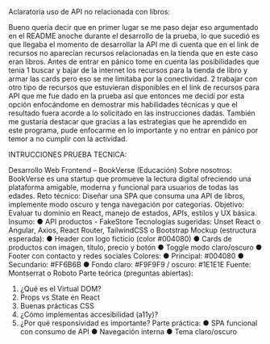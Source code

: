 Aclaratoria uso de API no relacionada con libros:

Bueno quería decir que en primer lugar se me paso dejar eso argumentado en el README anoche durante el desarrollo de la prueba, lo que sucedió es que llegaba el momento de desarrollar la API me di cuenta que en el link de recursos no aparecían recursos relacionadas en la tienda que en este caso eran libros. Antes de entrar en pánico tome en cuenta las posibilidades que tenia 1 buscar y bajar de la internet los recursos para la tienda de libro y armar las cards pero eso se me limitaba por la conectividad. 2 trabajar con otro tipo de recursos que estuvieran disponibles en el link de recursos para API que me fue dado en la prueba así que entonces me decidí por esta opción enfocándome en demostrar mis habilidades técnicas y que el resultado fuera acorde a lo solicitado en las instrucciones dadas. También me gustaría destacar que gracias a las estrategias que he aprendido en este programa, pude enfocarme en lo importante y no entrar en pánico por temor a no cumplir con la actividad.

INTRUCCIONES PRUEBA TECNICA:

Desarrollo Web Frontend – BookVerse (Educación) 
Sobre nosotros: BookVerse es una startup que promueve la lectura digital ofreciendo una 
plataforma amigable, moderna y funcional para usuarios de todas las edades. 
Reto técnico: Diseñar una SPA que consuma una API de libros, implemente modo oscuro y 
tenga navegación por categorías. 
Objetivo: Evaluar tu dominio en React, manejo de estados, APIs, estilos y UX básica. 
Insumo: 
● API productos - FakeStore 
Tecnologías sugeridas: 
Unset
 React o Angular, Axios, React Router, TailwindCSS o Bootstrap 
Mockup (estructura esperada): 
● Header con logo ficticio (color #004080) 
● Cards de productos con imagen, título, precio y botón 
● Toggle modo claro/oscuro 
● Footer con contacto y redes sociales 
Colores: 
● Principal: #004080 
● Secundario: #FF6B6B 
● Fondo claro: #F9F9F9 / oscuro: #1E1E1E 
Fuente: Montserrat o Roboto 
Parte teórica (preguntas abiertas): 
1. ¿Qué es el Virtual DOM? 
2. Props vs State en React 
3. Buenas prácticas CSS 
4. ¿Cómo implementas accesibilidad (a11y)? 
5. ¿Por qué responsividad es importante? 
Parte práctica: 
● SPA funcional con consumo de API 
● Navegación interna 
● Tema claro/oscuro


